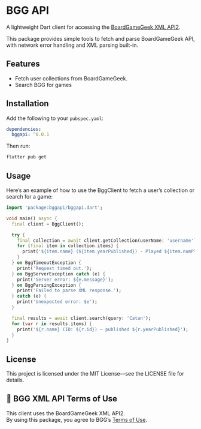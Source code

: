 # BGG API

A lightweight Dart client for accessing the [BoardGameGeek XML API2](https://boardgamegeek.com/wiki/page/BGG_XML_API2).

This package provides simple tools to fetch and parse BoardGameGeek API, with network error handling and XML parsing built-in.

## Features

- Fetch user collections from BoardGameGeek.
- Search BGG for games

## Installation

Add the following to your `pubspec.yaml`:

```yaml
dependencies:
  bggapi: ^0.0.1
```

Then run:
```bash
flutter pub get
```

## Usage

Here’s an example of how to use the BggClient to fetch a user’s collection or search for a game:

```dart
import 'package:bggapi/bggapi.dart';

void main() async {
  final client = BggClient(); 

  try {
    final collection = await client.getCollection(userName: 'username');
    for (final item in collection.items) {
      print('${item.name} (${item.yearPublished}) - Played ${item.numPlays} times');
    }
  } on BggTimeoutException {
    print('Request timed out.');
  } on BggServerException catch (e) {
    print('Server error: ${e.message}');
  } on BggParsingException {
    print('Failed to parse XML response.');
  } catch (e) {
    print('Unexpected error: $e');
  }

  final results = await client.search(query: 'Catan');
  for (var r in results.items) {
    print('${r.name} (ID: ${r.id}) – published ${r.yearPublished}');
  }
}
```
## License
This project is licensed under the MIT License—see the LICENSE file for details.


## 📜 BGG XML API Terms of Use

This client uses the BoardGameGeek XML API2.  
By using this package, you agree to BGG’s [Terms of Use](https://boardgamegeek.com/wiki/page/XML_API_Terms_of_Use#).
